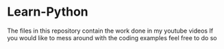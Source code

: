 # Learn-Python


The files in this repository contain the work done in my youtube videos
If you would like to mess around with the coding examples feel free to do so
